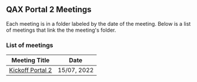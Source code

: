 ## QAX Portal 2 Meetings

Each meeting is in a folder labeled by the date of the meeting. Below is a list of meetings that link the the meeting's folder.

### List of meetings

| Meeting Title                                     | Date              |
|---------------------------------------------------|-------------------|
| [Kickoff Portal 2](https://github.com/scholokov/qax-portal-2/blob/main/Kickoff%20Portal%202/) | 15/07, 2022 |

<!-- |                                              |      |      |     | -->

